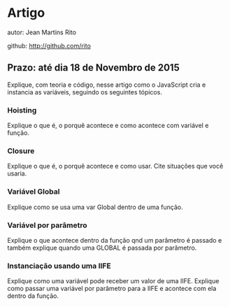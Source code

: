 # Artigo
autor: Jean Martins Rito

github: http://github.com/rito

## Prazo: até dia 18 de Novembro de 2015

Explique, com teoria e código, nesse artigo como o JavaScript cria e instancia as variáveis, seguindo os seguintes tópicos.

### Hoisting
Explique o que é, o porquê acontece e como acontece com variável e função.

### Closure
Explique o que é, o porquê acontece e como usar. Cite situações que você usaria.

### Variável Global
Explique como se usa uma var Global dentro de uma função.

### Variável por parâmetro
Explique o que acontece dentro da função qnd um parâmetro é passado e também explique quando uma GLOBAL é passada por parâmetro.

### Instanciação usando uma IIFE
Explique como uma variável pode receber um valor de uma IIFE. Explique como passar uma variável por parâmetro para a IIFE e acontece com ela dentro da função.
